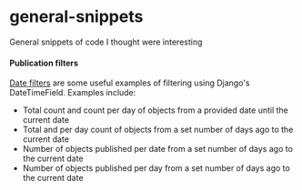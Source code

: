# general-snippets

General snippets of code I thought were interesting

#### Publication filters

[Date filters](https://github.com/bradster45/general-snippets/blob/master/datetime_filters.py) are some useful examples of filtering using Django's DateTimeField. Examples include:
- Total count and count per day of objects from a provided date until the current date
- Total and per day count of objects from a set number of days ago to the current date
- Number of objects published per date from a set number of days ago to the current date
- Number of objects published per day from a set number of days ago to the current date

